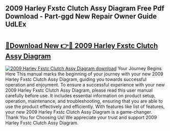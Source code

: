 ## 2009 Harley Fxstc Clutch Assy Diagram Free Pdf Download - Part-ggd New Repair Owner Guide UdLEx

# <h2><a href="http://dfo49zv.blite.top/?on=2009+Harley+Fxstc+Clutch+Assy+Diagram">🔗Download New 👉🔴 2009 Harley Fxstc Clutch Assy Diagram</a></h2>

[![2009 Harley Fxstc Clutch Assy Diagram download](https://i.imgur.com/lujVjoI.png)](http://dfo49zv.blite.top/?on=2009+Harley+Fxstc+Clutch+Assy+Diagram)
Your Journey Begins Here This manual marks the beginning of your journey with your new 2009 Harley Fxstc Clutch Assy Diagram, guiding you towards successful operation and enjoyment. To ensure a successful experience with your new 2009 Harley Fxstc Clutch Assy Diagram, please read this user manual carefully before use. It includes essential information on product setup, operation, maintenance, and troubleshooting, ensuring that you are able to use the product effectively and efficiently. With features like list of features, your new 2009 Harley Fxstc Clutch Assy Diagram is a game-changer. Thank You for Choosing Us! We appreciate your trust and support 2009 Harley Fxstc Clutch Assy Diagram.
